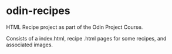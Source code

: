 # odin-recipes

HTML Recipe project as part of the Odin Project Course.

Consists of a index.html, recipe .html pages for some recipes, and associated images.